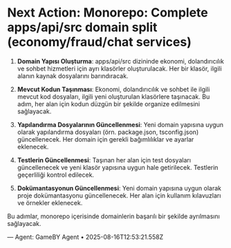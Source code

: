 # Next Action: Monorepo: Complete apps/api/src domain split (economy/fraud/chat services)

1. **Domain Yapısı Oluşturma**: apps/api/src dizininde ekonomi, dolandırıcılık ve sohbet hizmetleri için ayrı klasörler oluşturulacak. Her bir klasör, ilgili alanın kaynak dosyalarını barındıracak.

2. **Mevcut Kodun Taşınması**: Ekonomi, dolandırıcılık ve sohbet ile ilgili mevcut kod dosyaları, ilgili yeni oluşturulan klasörlere taşınacak. Bu adım, her alan için kodun düzgün bir şekilde organize edilmesini sağlayacak.

3. **Yapılandırma Dosyalarının Güncellenmesi**: Yeni domain yapısına uygun olarak yapılandırma dosyaları (örn. package.json, tsconfig.json) güncellenecek. Her domain için gerekli bağımlılıklar ve ayarlar eklenecek.

4. **Testlerin Güncellenmesi**: Taşınan her alan için test dosyaları güncellenecek ve yeni klasör yapısına uygun hale getirilecek. Testlerin geçerliliği kontrol edilecek.

5. **Dokümantasyonun Güncellenmesi**: Yeni domain yapısına uygun olarak proje dokümantasyonu güncellenecek. Her alan için kullanım kılavuzları ve örnekler eklenecek. 

Bu adımlar, monorepo içerisinde domainlerin başarılı bir şekilde ayrılmasını sağlayacak.

— Agent: GameBY Agent • 2025-08-16T12:53:21.558Z
